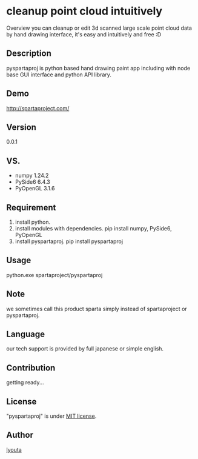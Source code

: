 # cleanup point cloud intuitively

Overview
you can cleanup or edit 3d scanned large scale point cloud data by hand drawing interface, it's easy and intuitively and free :D

## Description

pyspartaproj is python based hand drawing paint app including with node base GUI interface and python API library.

## Demo

http://spartaproject.com/

## Version

0.0.1

## VS.

- numpy 1.24.2
- PySide6 6.4.3
- PyOpenGL 3.1.6

## Requirement

1. install python.
2. install modules with dependencies.
   pip install numpy, PySide6, PyOpenGL
3. install pyspartaproj.
   pip install pyspartaproj

## Usage

python.exe spartaproject/pyspartaproj

## Note

we sometimes call this product sparta simply instead of spartaproject or pyspartaproj.

## Language

our tech support is provided by full japanese or simple english.

## Contribution

getting ready...

## License

"pyspartaproj" is under [MIT license](https://en.wikipedia.org/wiki/MIT_License).

## Author

[lyouta](https://github.com/lyoutakoduka)
